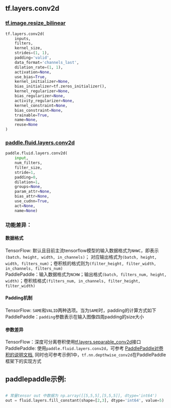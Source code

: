 
## tf.layers.conv2d

### [tf.image.resize_bilinear](https://www.tensorflow.org/api_docs/python/tf/layers/conv2d)
``` python
tf.layers.conv2d(
    inputs,
    filters,
    kernel_size,
    strides=(1, 1),
    padding='valid',
    data_format='channels_last',
    dilation_rate=(1, 1),
    activation=None,
    use_bias=True,
    kernel_initializer=None,
    bias_initializer=tf.zeros_initializer(),
    kernel_regularizer=None,
    bias_regularizer=None,
    activity_regularizer=None,
    kernel_constraint=None,
    bias_constraint=None,
    trainable=True,
    name=None,
    reuse=None
)
```

### [paddle.fluid.layers.conv2d](http://paddlepaddle.org/documentation/docs/zh/1.3/api_cn/layers_cn.html#paddle.fluid.layers.conv2d)
``` python
paddle.fluid.layers.conv2d(
    input, 
    num_filters, 
    filter_size, 
    stride=1, 
    padding=0, 
    dilation=1, 
    groups=None, 
    param_attr=None, 
    bias_attr=None, 
    use_cudnn=True, 
    act=None, 
    name=None)
```

### 功能差异：

#### 数据格式

TensorFlow: 默认且目前主流tensorflow模型的输入数据格式为`NHWC`，即表示`(batch，height, width, in_channels)`；
对应输出格式为`(batch, height, width, filters_num)`；卷积核的格式则为`(filter_height, filter_width, in_channels, filters_num)`  
PaddlePaddle：输入数据格式为`NCHW`；输出格式`(batch, filters_num, height, width)`；卷积核格式`(filters_num, in_channels, filter_height, filter_width)`

#### Padding机制
TensorFlow: `SAME`和`VALID`两种选项。当为`SAME`时，padding的计算方式如下
PaddlePaddle：`padding`参数表示在输入图像四周padding的size大小

#### 参数差异
TensorFlow：深度可分离卷积使用[tf.layers.separable_conv2d](https://www.tensorflow.org/api_docs/python/tf/layers/separable_conv2d)接口
PaddlePaddle: 使用`paddle.fluid.layers.conv2d`，可参考
[PaddlePaddle对卷积的说明文档](http://paddlepaddle.org/documentation/docs/zh/1.3/api_guides/low_level/layers/conv.html), 同时也可参考示例1中，`tf.nn.depthwise_conv2d`在PaddlePaddle框架下的实现方式

## paddlepaddle示例:
```python

# 常量tensor out 中数据为 np.array([[5,5,5],[5,5,5]], dtype='int64')
out = fluid.layers.fill_constant(shape=[2,3], dtype='int64', value=5)  
